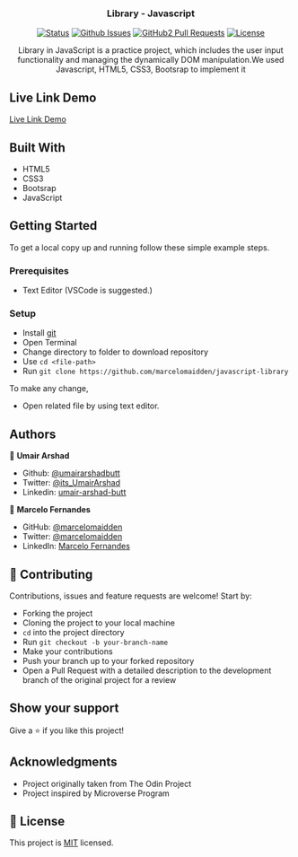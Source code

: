 <h3 align="center">Library - Javascript</h3>

<div align="center">

[![Status](https://img.shields.io/badge/status-active-success.svg)](https://github.com/marcelomaidden/javascript-library)
[![Github Issues](https://img.shields.io/badge/GitHub-Issues-orange)](https://github.com/marcelomaidden/javascript-library/issues)
[![GitHub2 Pull Requests](https://img.shields.io/badge/GitHub-Pull%20Requests-blue)](https://github.com/marcelomaidden/javascript-library/pulls)
[![License](https://img.shields.io/badge/license-MIT-blue.svg)](/LICENSE)
</div>
<p align="center">Library in JavaScript is a practice project, which includes the user input functionality and managing the dynamically DOM manipulation.We used Javascript, HTML5, CSS3, Bootsrap to implement it</p>




## Live Link Demo

[Live Link Demo](https://marcelomaidden.github.io/javascript-library/)

## Built With

- HTML5
- CSS3
- Bootsrap
- JavaScript


## Getting Started

To get a local copy up and running follow these simple example steps.

### Prerequisites

- Text Editor (VSCode is suggested.)


### Setup

- Install [git](https://git-scm.com/downloads)
- Open Terminal
- Change directory to folder to download repository
- Use `cd <file-path>`
- Run `git clone https://github.com/marcelomaidden/javascript-library`



To make any change,

- Open related file by using text editor.

## Authors

👤 **Umair Arshad**

- Github: [@umairarshadbutt](https://github.com/umairarshadbutt)
- Twitter: [@its_UmairArshad](https://twitter.com/its_UmairArshad)
- Linkedin: [umair-arshad-butt](https://www.linkedin.com/in/umair-arshad-butt/)

👤  **Marcelo Fernandes**

- GitHub: [@marcelomaidden](https://github.com/marcelomaidden)
- Twitter: [@marcelomaidden](https://twitter.com/marcelomaidden)
- LinkedIn: [Marcelo Fernandes](https://linkedin.com/in/marcelofernandesdearaujo) 
## 🤝 Contributing

Contributions, issues and feature requests are welcome! Start by:

- Forking the project
- Cloning the project to your local machine
- `cd` into the project directory
- Run `git checkout -b your-branch-name`
- Make your contributions
- Push your branch up to your forked repository
- Open a Pull Request with a detailed description to the development branch of the original project for a review


## Show your support

Give a ⭐️ if you like this project!

## Acknowledgments

- Project originally taken from The Odin Project
- Project inspired by Microverse Program



## 📝 License

This project is [MIT](LICENSE) licensed.
